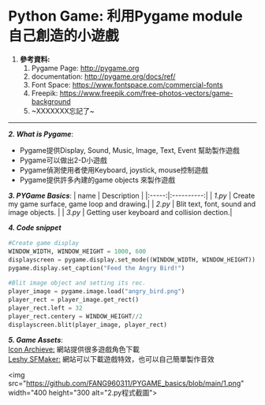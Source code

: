 # Python Game: 利用Pygame module 自己創造的小遊戲
  
1. **參考資料:**
    1. Pygame Page: http://pygame.org
    2. documentation: http://pygame.org/docs/ref/
    3. Font Space: https://www.fontspace.com/commercial-fonts
    4. Freepik: https://www.freepik.com/free-photos-vectors/game-background
    5. ~XXXXXXX忘記了~


------

**_2. What is Pygame_**:
  * Pygame提供Display, Sound, Music, Image, Text, Event 幫助製作遊戲
  * Pygame可以做出2-D小遊戲
  * Pygame偵測使用者使用Keyboard, joystick, mouse控制遊戲
  * Pygame提供許多內建的game objects 來製作遊戲

**_3. PYGame Basics_**:
| name | Description |
|:-----:|:----------:|
| _1.py_ | Create my game surface, game loop and drawing.|
| _2.py_ | Blit text, font, sound and image objects.   |
| _3.py_ | Getting user keyboard and collision dection.|

**_4. Code snippet_**
```python
#Create game display
WINDOW_WIDTH, WINDOW_HEIGHT = 1000, 600
displayscreen = pygame.display.set_mode((WINDOW_WIDTH, WINDOW_HEIGHT))
pygame.display.set_caption("Feed the Angry Bird!")

```
```python
#Blit image object and setting its rec.
player_image = pygame.image.load("angry_bird.png")
player_rect = player_image.get_rect()
player_rect.left = 32
player_rect.centery = WINDOW_HEIGHT//2
displayscreen.blit(player_image, player_rect)

```
**_5. Game Assets_**: <br>
[Icon Archieve:](https://iconarchive.com/) 網站提供很多遊戲角色下載 <br>
[Leshy SFMaker:](https://www.leshylabs.com/apps/sfMaker/) 網站可以下載遊戲特效，也可以自己簡單製作音效
    
    
<img src="https://github.com/FANG960311/PYGAME_basics/blob/main/1.png" width="400 height="300 alt="2.py程式截圖"><br>
